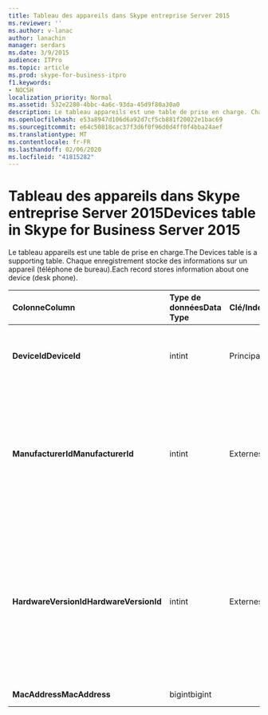 ```yaml
---
title: Tableau des appareils dans Skype entreprise Server 2015
ms.reviewer: ''
ms.author: v-lanac
author: lanachin
manager: serdars
ms.date: 3/9/2015
audience: ITPro
ms.topic: article
ms.prod: skype-for-business-itpro
f1.keywords:
- NOCSH
localization_priority: Normal
ms.assetid: 532e2280-4bbc-4a6c-93da-45d9f80a30a0
description: Le tableau appareils est une table de prise en charge. Chaque enregistrement stocke des informations sur un appareil (téléphone de bureau).
ms.openlocfilehash: e53a8947d106d6a92d7cf5cb881f20022e1bac69
ms.sourcegitcommit: e64c50818cac37f3d6f0f96d0d4ff0f4bba24aef
ms.translationtype: MT
ms.contentlocale: fr-FR
ms.lasthandoff: 02/06/2020
ms.locfileid: "41815282"
---
```

# <a name="devices-table-in-skype-for-business-server-2015"></a><span data-ttu-id="6e6a1-104">Tableau des appareils dans Skype entreprise Server 2015</span><span class="sxs-lookup"><span data-stu-id="6e6a1-104">Devices table in Skype for Business Server 2015</span></span>
 
<span data-ttu-id="6e6a1-105">Le tableau appareils est une table de prise en charge.</span><span class="sxs-lookup"><span data-stu-id="6e6a1-105">The Devices table is a supporting table.</span></span> <span data-ttu-id="6e6a1-106">Chaque enregistrement stocke des informations sur un appareil (téléphone de bureau).</span><span class="sxs-lookup"><span data-stu-id="6e6a1-106">Each record stores information about one device (desk phone).</span></span>
  
|<span data-ttu-id="6e6a1-107">**Colonne**</span><span class="sxs-lookup"><span data-stu-id="6e6a1-107">**Column**</span></span>|<span data-ttu-id="6e6a1-108">**Type de données**</span><span class="sxs-lookup"><span data-stu-id="6e6a1-108">**Data Type**</span></span>|<span data-ttu-id="6e6a1-109">**Clé/Index**</span><span class="sxs-lookup"><span data-stu-id="6e6a1-109">**Key/Index**</span></span>|<span data-ttu-id="6e6a1-110">**Détails**</span><span class="sxs-lookup"><span data-stu-id="6e6a1-110">**Details**</span></span>|
|:-----|:-----|:-----|:-----|
|<span data-ttu-id="6e6a1-111">**DeviceId**</span><span class="sxs-lookup"><span data-stu-id="6e6a1-111">**DeviceId**</span></span> <br/> |<span data-ttu-id="6e6a1-112">int</span><span class="sxs-lookup"><span data-stu-id="6e6a1-112">int</span></span>  <br/> |<span data-ttu-id="6e6a1-113">Principal</span><span class="sxs-lookup"><span data-stu-id="6e6a1-113">Primary</span></span>  <br/> |<span data-ttu-id="6e6a1-114">Numéro unique identifiant cette version matérielle.</span><span class="sxs-lookup"><span data-stu-id="6e6a1-114">Unique number identifying this hardware version.</span></span>  <br/> |
|<span data-ttu-id="6e6a1-115">**ManufacturerId**</span><span class="sxs-lookup"><span data-stu-id="6e6a1-115">**ManufacturerId**</span></span> <br/> |<span data-ttu-id="6e6a1-116">int</span><span class="sxs-lookup"><span data-stu-id="6e6a1-116">int</span></span>  <br/> |<span data-ttu-id="6e6a1-117">Externes</span><span class="sxs-lookup"><span data-stu-id="6e6a1-117">Foreign</span></span>  <br/> |<span data-ttu-id="6e6a1-118">Fabricant de cet appareil.</span><span class="sxs-lookup"><span data-stu-id="6e6a1-118">Manufacturer of this device.</span></span> <span data-ttu-id="6e6a1-119">Pour plus d’informations, reportez-vous [à la table constructeurs dans Skype entreprise Server 2015](manufacturers.md) .</span><span class="sxs-lookup"><span data-stu-id="6e6a1-119">See the [Manufacturers table in Skype for Business Server 2015](manufacturers.md) for more information.</span></span> <br/> |
|<span data-ttu-id="6e6a1-120">**HardwareVersionId**</span><span class="sxs-lookup"><span data-stu-id="6e6a1-120">**HardwareVersionId**</span></span> <br/> |<span data-ttu-id="6e6a1-121">int</span><span class="sxs-lookup"><span data-stu-id="6e6a1-121">int</span></span>  <br/> |<span data-ttu-id="6e6a1-122">Externes</span><span class="sxs-lookup"><span data-stu-id="6e6a1-122">Foreign</span></span>  <br/> |<span data-ttu-id="6e6a1-123">Version matérielle de cet appareil.</span><span class="sxs-lookup"><span data-stu-id="6e6a1-123">Hardware version of this device.</span></span> <span data-ttu-id="6e6a1-124">Pour plus d’informations, reportez-vous [à la table HardwareVersions dans Skype entreprise Server 2015](hardwareversions.md) .</span><span class="sxs-lookup"><span data-stu-id="6e6a1-124">See the [HardwareVersions table in Skype for Business Server 2015](hardwareversions.md) for more information.</span></span> <br/> |
|<span data-ttu-id="6e6a1-125">**MacAddress**</span><span class="sxs-lookup"><span data-stu-id="6e6a1-125">**MacAddress**</span></span> <br/> |<span data-ttu-id="6e6a1-126">bigint</span><span class="sxs-lookup"><span data-stu-id="6e6a1-126">bigint</span></span>  <br/> ||<span data-ttu-id="6e6a1-127">Adresse MAC</span><span class="sxs-lookup"><span data-stu-id="6e6a1-127">MAC Address</span></span>  <br/> |
   

